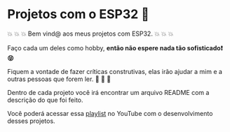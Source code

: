 # Projetos com o ESP32 :frog:

:boom: :boom: :boom: Bem vind@ aos meus projetos com ESP32. :boom: :boom: :boom:

Faço cada um deles como hobby, **então não espere nada tão sofisticado:exclamation: :stuck_out_tongue_closed_eyes:**

Fiquem a vontade de fazer críticas construtivas, elas irão ajudar a mim e a outras pessoas que forem ler. :bug: :hamster: :loudspeaker:

Dentro de cada projeto você irá encontrar um arquivo README com a descrição do que foi feito.

Você poderá acessar essa [playlist](https://www.youtube.com/playlist?list=PLH9c2uewTlym22iCqWSfPZYw6r0wm6al5) no YouTube com o desenvolvimento desses projetos.
